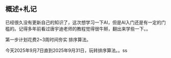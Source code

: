 

## 概述+札记

已经很久没有更新自己的知识了，这次想学习一下AI，但是AI入门还是有一定的门槛的。记得多年前看过唐宇迪老师的教程觉得很牛掰，翻出来学些一下。。


第一步计划花费2~3周时间夯实  排序算法。

今天2025年9月7日直到2025年9月31日，玩转排序算法。。ss
